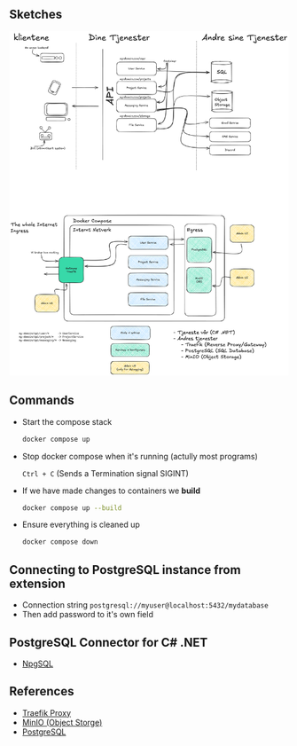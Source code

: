 ## Sketches

![Lecture Sketches](/docs/soa-sketches-lecture.png)

## Commands

- Start the compose stack

  ```sh
  docker compose up
  ````

- Stop docker compose when it's running (actully most programs)

  `Ctrl + C` (Sends a Termination signal SIGINT)

- If we have made changes to containers we **build**
  
  ```sh
  docker compose up --build
  ````

- Ensure everything is cleaned up

  ```sh
  docker compose down
  ````

## Connecting to PostgreSQL instance from extension

- Connection string `postgresql://myuser@localhost:5432/mydatabase`
- Then add password to it's own field

## PostgreSQL Connector for C# .NET

- [NpgSQL](https://www.npgsql.org/ef6/index.html)

## References

- [Traefik Proxy](https://doc.traefik.io/)
- [MinIO (Object Storge)](https://min.io/)
- [PostgreSQL](https://hub.docker.com/r/bitnami/postgresql)
